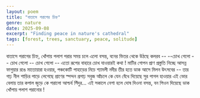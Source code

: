 ```yaml
---
layout: poem
title: "বাতাসে পরাগের চিহ্ন"
genre: nature
date: 2025-09-08
excerpt: "Finding peace in nature's cathedral"
tags: [forest, trees, sanctuary, peace, solitude]
---
```


বাতাসে পরাগের চিহ্ন, খোঁপায় পলাশ পরার
সময় চলে এলো বসন্ত,
বনের ভিতর থেকে উঠছে কলরব --
--চোখ গেলো -- চোখ গেলো -- চোখ গেলো --
এতো রূপের বাহারে চোখ যাওয়ারই কথা ! 
মাটির গোপন প্রাণ প্রস্তুতি নিচ্ছে 
আসন্ন ফাগুয়ার রঙে মাতোয়ারা হওয়ার, 
পঞ্চকোটি পাহাড়ের নিচে শ্যামলী নদীর তীর হতে
ডাক আসে মিলন উৎসবের -- 
তার গাঢ় নীল শাড়ির পাড়ে লেগেছে প্রাণের স্পন্দন 
প্রগাঢ় সবুজ আঁচলে কে যেন বেঁধে দিয়েছে সুর পাগল হাওয়ার 
এই ভোর বেলায় তার কপাল জুড়ে কে পরালো আশ্চর্য সিঁদুর... 
এই সকালে নেশা হলে দোষ দিওনা বসন্ত, 
বন পিওন দিয়েছে ডাক খোঁপায় পলাশ পরানোর !
